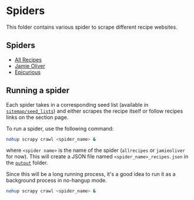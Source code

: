 # Spiders

This folder contains various spider to scrape different recipe websites.  

## Spiders

* [All Recipes](http://allrecipes.com/)
* [Jamie Oliver](http://www.jamieoliver.com/)
* [Epicurious](http://www.epicurious.com/)

## Running a spider

Each spider takes in a corresponding seed list (available in [`sitemap/seed_lists`](sitemap/seed_lists)) and either scrapes the recipe itself or follow recipes links on the section page.

To run a spider, use the following command:

```bash
nohup scrapy crawl <spider_name> &
```

where `<spider name>` is the name of the spider (`allrecipes` or `jamieoliver` for now).  This will create a JSON file named `<spider_name>_recipes.json` in the [`output`](output) folder.

Since this will be a long running process, it's a good idea to run it as a background process in no-hangup mode.

```bash
nohup scrapy crawl <spider_name> &
```

